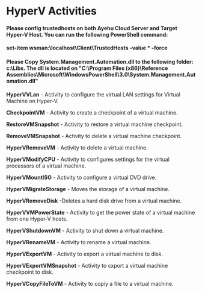 # HyperV Activities

#### Please config trustedhosts on both Ayehu Cloud Server and Target Hyper-V Host. You can run the following PowerShell command:
**set-item wsman:\localhost\Client\TrustedHosts -value * -force**

#### Please Copy System.Management.Automation.dll to the following folder: c:\Libs\. The dll is located on "C:\Program Files (x86)\Reference Assemblies\Microsoft\WindowsPowerShell\3.0\System.Management.Automation.dll"
 
**HyperVVLan** - Activity to configure the virtual LAN settings for Virtual Machine on Hyper-V.

**CheckpointVM** - Activity to create a checkpoint of a virtual machine.

**RestoreVMSnapshot** - Activity to restore a virtual machine checkpoint.

**RemoveVMSnapshot** - Activity to delete a virtual machine checkpoint. 

**HyperVRemoveVM** - Activity to delete a virtual machine.

**HyperVModifyCPU** - Activity to configures settings for the virtual processors of a virtual machine. 

**HyperVMountISO** - Activity to configure a virtual DVD drive.

**HyperVMigrateStorage** - Moves the storage of a virtual machine.

**HyperVRemoveDisk** -Deletes a hard disk drive from a virtual machine.

**HyperVVMPowerState** - Activity to get the power state of a virtual machine from one Hyper-V hosts.

**HyperVShutdownVM** - Activity to shut down a virtual machine.

**HyperVRenameVM** - Activity to rename a virtual machine.

**HyperVExportVM** - Activity to export a virtual machine to disk.

**HyperVExportVMSnapshot** - Activity to cxport a virtual machine checkpoint to disk.

**HyperVCopyFileToVM** - Activity to copiy a file to a virtual machine.